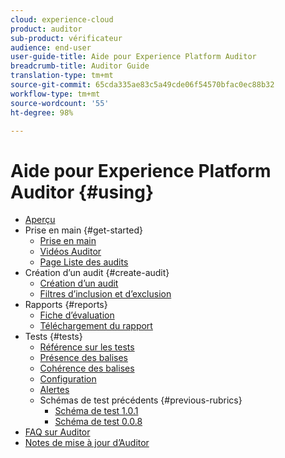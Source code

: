 ```yaml
---
cloud: experience-cloud
product: auditor
sub-product: vérificateur
audience: end-user
user-guide-title: Aide pour Experience Platform Auditor
breadcrumb-title: Auditor Guide
translation-type: tm+mt
source-git-commit: 65cda335ae83c5a49cde06f54570bfac0ec88b32
workflow-type: tm+mt
source-wordcount: '55'
ht-degree: 98%

---
```



# Aide pour Experience Platform Auditor {#using}

+ [Aperçu](overview.md)
+ Prise en main {#get-started}
   + [Prise en main](get-started/getting-started.md)
   + [Vidéos Auditor](get-started/videos.md)
   + [Page Liste des audits](get-started/audit-list.md)
+ Création d’un audit {#create-audit}
   + [Création d’un audit ](create-audit/create-new-audit.md)
   + [Filtres d’inclusion et d’exclusion](create-audit/filters.md)
+ Rapports {#reports}
   + [Fiche d’évaluation](reports/scorecard.md)
   + [Téléchargement du rapport](reports/download-report.md)
+ Tests {#tests}
   + [Référence sur les tests](tests/test-reference.md)
   + [Présence des balises](tests/test-ref-presence.md)
   + [Cohérence des balises](tests/test-ref-consistency.md)
   + [Configuration](tests/test-ref-cfg.md)
   + [Alertes](tests/test-ref-alerts.md)
   + Schémas de test précédents {#previous-rubrics}
      + [Schéma de test 1.0.1](tests/previous-rubrics/test-rubric1-0-1.md)
      + [Schéma de test 0.0.8](tests/previous-rubrics/test-rubric1-0.md)
+ [FAQ sur Auditor](auditor-faq.md)
+ [Notes de mise à jour d’Auditor](release-notes.md)
